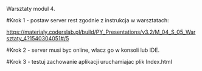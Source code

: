 Warsztaty modul 4.

#Krok 1 - postaw server rest zgodnie z instrukcja w warsztatach: 

  https://materialy.coderslab.pl/build/PY_Presentations/v3.2/M_04_S_05_Warsztaty_4?1540304051#/5
  
#Krok 2 - server musi byc online, wlacz go w konsoli lub IDE.

#Krok 3 - testuj zachowanie aplikacji uruchamiajac plik Index.html

